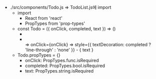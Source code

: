 - ./src/components/Todo.js => TodoList.js에 import
  - import
    - React from 'react'
    - PropTypes from 'prop-types'
  - const Todo = ({ onClick, completed, text }) => ()
    - <li></li>
      => onClick={onClick}
      => style={{
        textDecoration: completed ? 'line-through' : 'none'
      }}
      - { text }
  - Todo.propTypes = {}
    - onClick: PropTypes.func.isRequired
    - completed: PropTypes.bool.isRequired
    - text: PropTypes.string.isRequired
